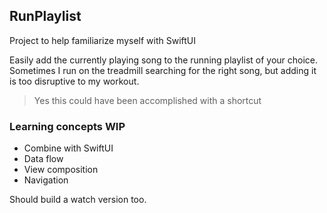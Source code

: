 RunPlaylist
----

Project to help familiarize myself with SwiftUI

Easily add the currently playing song to the running playlist of your choice. Sometimes I run on the treadmill searching for the right song, but adding it is too disruptive to my workout.

> Yes this could have been accomplished with a shortcut

### Learning concepts WIP

- Combine with SwiftUI
- Data flow
- View composition
- Navigation

Should build a watch version too.